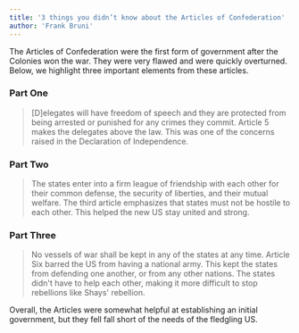 ```yaml
---
title: '3 things you didn’t know about the Articles of Confederation'
author: 'Frank Bruni'
---
```

The Articles of Confederation were the first form of government after the Colonies won the war. They were very flawed and were quickly overturned. Below, we highlight three important elements from these articles.

### Part One

> [D]elegates will have freedom of speech and they are protected from being arrested or punished for any crimes they commit.
Article 5 makes the delegates above the law. This was one of the concerns raised in the Declaration of Independence.

### Part Two
> The states enter into a firm league of friendship with each other for their common defense, the security of liberties, and their mutual welfare.
The third article emphasizes that states must not be hostile to each other. This helped the new US stay united and strong.

### Part Three
> No vessels of war shall be kept in any of the states at any time.
Article Six barred the US from having a national army. This kept the states from defending one another, or from any other nations. The states didn't have to help each other, making it more difficult to stop rebellions like Shays' rebellion.


Overall, the Articles were somewhat helpful at establishing an initial government, but they fell fall short of the needs of the fledgling US.
